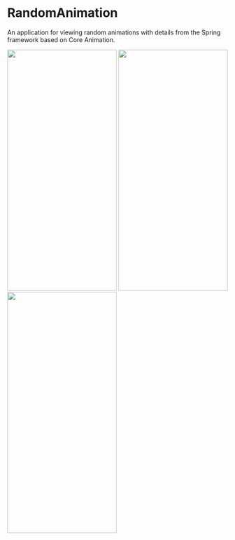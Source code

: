 # RandomAnimation
An application for viewing random animations with details from the Spring framework based on Core Animation.

<img src="https://github.com/ice43/RandomAnimation/assets/92436401/bad7fadb-88d3-49d0-8d1e-463e9239d5ae" width="250" height="550"/>
<img src="https://github.com/ice43/RandomAnimation/assets/92436401/6909d2b8-4659-4c2e-bd20-a9cc2a1c5bed" width="250" height="550"/>
<img src="https://github.com/ice43/RandomAnimation/assets/92436401/c89b9485-2948-4729-829f-f92f1ad465b3" width="250" height="550"/>




